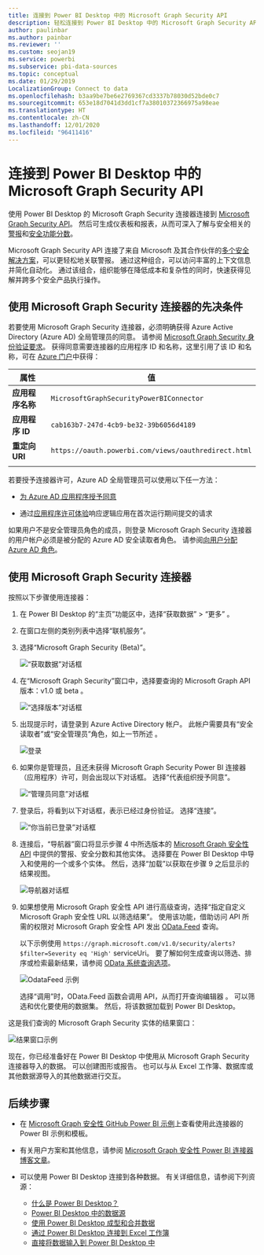 ```yaml
---
title: 连接到 Power BI Desktop 中的 Microsoft Graph Security API
description: 轻松连接到 Power BI Desktop 中的 Microsoft Graph Security API
author: paulinbar
ms.author: painbar
ms.reviewer: ''
ms.custom: seojan19
ms.service: powerbi
ms.subservice: pbi-data-sources
ms.topic: conceptual
ms.date: 01/29/2019
LocalizationGroup: Connect to data
ms.openlocfilehash: b3aa9be7be6e2769367cd3337b78030d52bde0c7
ms.sourcegitcommit: 653e18d7041d3dd1cf7a38010372366975a98eae
ms.translationtype: HT
ms.contentlocale: zh-CN
ms.lasthandoff: 12/01/2020
ms.locfileid: "96411416"
---
```

# <a name="connect-to-the-microsoft-graph-security-api-in-power-bi-desktop"></a>连接到 Power BI Desktop 中的 Microsoft Graph Security API

使用 Power BI Desktop 的 Microsoft Graph Security 连接器连接到 [Microsoft Graph Security API](/graph/security-concept-overview)。 然后可生成仪表板和报表，从而可深入了解与安全相关的[警报](/graph/api/resources/alert)和[安全功能分数](/graph/api/resources/securescores)。

Microsoft Graph Security API 连接了来自 Microsoft 及其合作伙伴的[多个安全解决方案](/graph/api/resources/security-api-overview#alerts)，可以更轻松地关联警报。 通过这种组合，可以访问丰富的上下文信息并简化自动化。 通过该组合，组织能够在降低成本和复杂性的同时，快速获得见解并跨多个安全产品执行操作。

## <a name="prerequisites-to-use-the-microsoft-graph-security-connector"></a>使用 Microsoft Graph Security 连接器的先决条件

若要使用 Microsoft Graph Security 连接器，必须明确获得 Azure Active Directory (Azure AD) 全局管理员的同意。 请参阅 [Microsoft Graph Security 身份验证要求](/graph/security-authorization)。
获得同意需要连接器的应用程序 ID 和名称，这里引用了该 ID 和名称，可在 [Azure 门户](https://portal.azure.com)中获得：

| 属性 | 值 |
|----------|-------|
| **应用程序名称** | `MicrosoftGraphSecurityPowerBIConnector` |
| **应用程序 ID** | `cab163b7-247d-4cb9-be32-39b6056d4189` |
| **重定向 URI** | `https://oauth.powerbi.com/views/oauthredirect.html` |
|||

若要授予连接器许可，Azure AD 全局管理员可以使用以下任一方法：

* [为 Azure AD 应用程序授予同意](/azure/active-directory/develop/v2-permissions-and-consent)

* 通过[应用程序许可体验](/azure/active-directory/develop/application-consent-experience)响应逻辑应用在首次运行期间提交的请求
   
如果用户不是安全管理员角色的成员，则登录 Microsoft Graph Security 连接器的用户帐户必须是被分配的 Azure AD 安全读取者角色。 请参阅[向用户分配 Azure AD 角色](/graph/security-authorization#assign-azure-ad-roles-to-users)。

## <a name="using-the-microsoft-graph-security-connector"></a>使用 Microsoft Graph Security 连接器

按照以下步骤使用连接器：

1. 在 Power BI Desktop 的“主页”功能区中，选择“获取数据” > “更多”  。
2. 在窗口左侧的类别列表中选择“联机服务”。
3. 选择“Microsoft Graph Security (Beta)”。

    ![“获取数据”对话框](media/desktop-connect-graph-security/GetData.PNG)
    
4. 在“Microsoft Graph Security”窗口中，选择要查询的 Microsoft Graph API 版本：v1.0 或 beta  。

    ![“选择版本”对话框](media/desktop-connect-graph-security/selectVersion.PNG)
    
5. 出现提示时，请登录到 Azure Active Directory 帐户。 此帐户需要具有“安全读取者”或“安全管理员”角色，如上一节所述 。

    ![登录](media/desktop-connect-graph-security/SignIn.PNG) 
    
6. 如果你是管理员，且还未获得 Microsoft Graph Security Power BI 连接器（应用程序）许可，则会出现以下对话框。 选择“代表组织授予同意”。

    ![“管理员同意”对话框](media/desktop-connect-graph-security/AdminConsent.PNG)
    
7. 登录后，将看到以下对话框，表示已经过身份验证。 选择“连接”。

    ![“你当前已登录”对话框](media/desktop-connect-graph-security/SignedIn.PNG)
    
8. 连接后，“导航器”窗口将显示步骤 4 中所选版本的 [Microsoft Graph 安全性 API](/graph/security-concept-overview) 中提供的警报、安全分数和其他实体。 选择要在 Power BI Desktop 中导入和使用的一个或多个实体。 然后，选择“加载”以获取在步骤 9 之后显示的结果视图。

    ![导航器对话框](media/desktop-connect-graph-security/NavTable.PNG)
    
9. 如果想使用 Microsoft Graph 安全性 API 进行高级查询，选择“指定自定义 Microsoft Graph 安全性 URL 以筛选结果”。 使用该功能，借助访问 API 所需的权限对 Microsoft Graph 安全性 API 发出 [OData.Feed](./desktop-connect-odata.md) 查询。

   以下示例使用 `https://graph.microsoft.com/v1.0/security/alerts?$filter=Severity eq 'High'` serviceUri。 要了解如何生成查询以筛选、排序或检索最新结果，请参阅 [OData 系统查询选项](/graph/query-parameters)。

   ![OdataFeed 示例](media/desktop-connect-graph-security/ODataFeed.PNG)
    
   选择“调用”时，OData.Feed 函数会调用 API，从而打开查询编辑器 。 可以筛选和优化要使用的数据集。 然后，将该数据加载到 Power BI Desktop。

这是我们查询的 Microsoft Graph Security 实体的结果窗口：

   ![结果窗口示例](media/desktop-connect-graph-security/Result.PNG)
    

现在，你已经准备好在 Power BI Desktop 中使用从 Microsoft Graph Security 连接器导入的数据。 可以创建图形或报告。 也可以与从 Excel 工作簿、数据库或其他数据源导入的其他数据进行交互。

## <a name="next-steps"></a>后续步骤
* 在 [Microsoft Graph 安全性 GitHub Power BI 示例](https://aka.ms/graphsecuritypowerbiconnectorsamples)上查看使用此连接器的 Power BI 示例和模板。

* 有关用户方案和其他信息，请参阅 [Microsoft Graph 安全性 Power BI 连接器博客文章](https://aka.ms/graphsecuritypowerbiconnectorblogpost)。

* 可以使用 Power BI Desktop 连接到各种数据。 有关详细信息，请参阅下列资源：

    * [什么是 Power BI Desktop？](../fundamentals/desktop-what-is-desktop.md)
    * [Power BI Desktop 中的数据源](desktop-data-sources.md)
    * [使用 Power BI Desktop 成型和合并数据](desktop-shape-and-combine-data.md)
    * [通过 Power BI Desktop 连接到 Excel 工作簿](desktop-connect-excel.md)
    * [直接将数据输入到 Power BI Desktop 中](desktop-enter-data-directly-into-desktop.md)